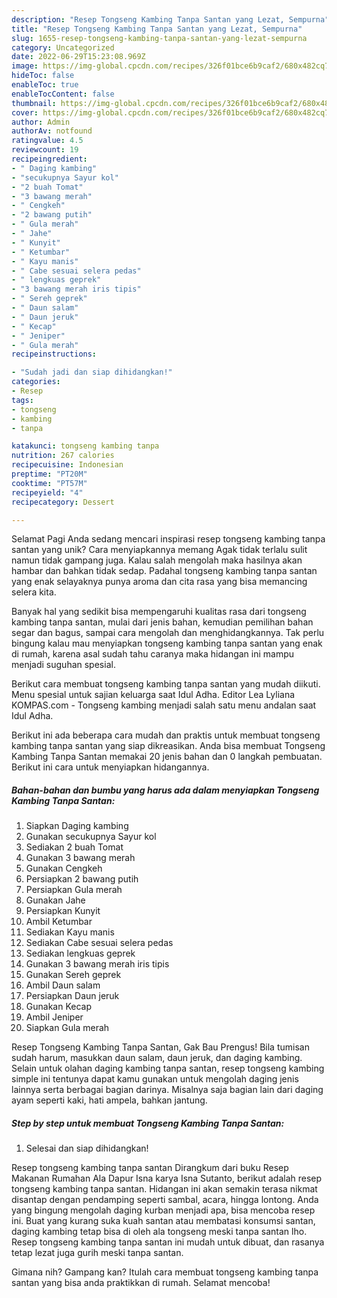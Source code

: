 ```yaml
---
description: "Resep Tongseng Kambing Tanpa Santan yang Lezat, Sempurna"
title: "Resep Tongseng Kambing Tanpa Santan yang Lezat, Sempurna"
slug: 1655-resep-tongseng-kambing-tanpa-santan-yang-lezat-sempurna
category: Uncategorized
date: 2022-06-29T15:23:08.969Z
image: https://img-global.cpcdn.com/recipes/326f01bce6b9caf2/680x482cq70/tongseng-kambing-tanpa-santan-foto-resep-utama.jpg
hideToc: false
enableToc: true
enableTocContent: false
thumbnail: https://img-global.cpcdn.com/recipes/326f01bce6b9caf2/680x482cq70/tongseng-kambing-tanpa-santan-foto-resep-utama.jpg
cover: https://img-global.cpcdn.com/recipes/326f01bce6b9caf2/680x482cq70/tongseng-kambing-tanpa-santan-foto-resep-utama.jpg
author: Admin
authorAv: notfound
ratingvalue: 4.5
reviewcount: 19
recipeingredient:
- " Daging kambing"
- "secukupnya Sayur kol"
- "2 buah Tomat"
- "3 bawang merah"
- " Cengkeh"
- "2 bawang putih"
- " Gula merah"
- " Jahe"
- " Kunyit"
- " Ketumbar"
- " Kayu manis"
- " Cabe sesuai selera pedas"
- " lengkuas geprek"
- "3 bawang merah iris tipis"
- " Sereh geprek"
- " Daun salam"
- " Daun jeruk"
- " Kecap"
- " Jeniper"
- " Gula merah"
recipeinstructions:

- "Sudah jadi dan siap dihidangkan!"
categories:
- Resep
tags:
- tongseng
- kambing
- tanpa

katakunci: tongseng kambing tanpa 
nutrition: 267 calories
recipecuisine: Indonesian
preptime: "PT20M"
cooktime: "PT57M"
recipeyield: "4"
recipecategory: Dessert

---
```



Selamat Pagi Anda sedang mencari inspirasi resep tongseng kambing tanpa santan yang unik? Cara menyiapkannya memang Agak tidak terlalu sulit namun tidak gampang juga. Kalau salah mengolah maka hasilnya akan hambar dan bahkan tidak sedap. Padahal tongseng kambing tanpa santan yang enak selayaknya punya aroma dan cita rasa yang bisa memancing selera kita.


Banyak hal yang sedikit bisa mempengaruhi kualitas rasa dari tongseng kambing tanpa santan, mulai dari jenis bahan, kemudian pemilihan bahan segar dan bagus, sampai cara mengolah dan menghidangkannya. Tak perlu bingung kalau mau menyiapkan tongseng kambing tanpa santan yang enak di rumah, karena asal sudah tahu caranya maka hidangan ini mampu menjadi suguhan spesial.

Berikut cara membuat tongseng kambing tanpa santan yang mudah diikuti. Menu spesial untuk sajian keluarga saat Idul Adha. Editor Lea Lyliana KOMPAS.com - Tongseng kambing menjadi salah satu menu andalan saat Idul Adha.


Berikut ini ada beberapa cara mudah dan praktis untuk membuat tongseng kambing tanpa santan yang siap dikreasikan. Anda bisa membuat Tongseng Kambing Tanpa Santan memakai 20 jenis bahan dan 0 langkah pembuatan. Berikut ini cara untuk menyiapkan hidangannya.

<!--inarticleads1-->

##### Bahan-bahan dan bumbu yang harus ada dalam menyiapkan Tongseng Kambing Tanpa Santan:

1. Siapkan  Daging kambing
1. Gunakan secukupnya Sayur kol
1. Sediakan 2 buah Tomat
1. Gunakan 3 bawang merah
1. Gunakan  Cengkeh
1. Persiapkan 2 bawang putih
1. Persiapkan  Gula merah
1. Gunakan  Jahe
1. Persiapkan  Kunyit
1. Ambil  Ketumbar
1. Sediakan  Kayu manis
1. Sediakan  Cabe sesuai selera pedas
1. Sediakan  lengkuas geprek
1. Gunakan 3 bawang merah iris tipis
1. Gunakan  Sereh geprek
1. Ambil  Daun salam
1. Persiapkan  Daun jeruk
1. Gunakan  Kecap
1. Ambil  Jeniper
1. Siapkan  Gula merah


Resep Tongseng Kambing Tanpa Santan, Gak Bau Prengus! Bila tumisan sudah harum, masukkan daun salam, daun jeruk, dan daging kambing. Selain untuk olahan daging kambing tanpa santan, resep tongseng kambing simple ini tentunya dapat kamu gunakan untuk mengolah daging jenis lainnya serta berbagai bagian darinya. Misalnya saja bagian lain dari daging ayam seperti kaki, hati ampela, bahkan jantung. 

<!--inarticleads2-->

##### Step by step untuk membuat Tongseng Kambing Tanpa Santan:


1. Selesai dan siap dihidangkan!

Resep tongseng kambing tanpa santan Dirangkum dari buku Resep Makanan Rumahan Ala Dapur Isna karya Isna Sutanto, berikut adalah resep tongseng kambing tanpa santan. Hidangan ini akan semakin terasa nikmat disantap dengan pendamping seperti sambal, acara, hingga lontong. Anda yang bingung mengolah daging kurban menjadi apa, bisa mencoba resep ini. Buat yang kurang suka kuah santan atau membatasi konsumsi santan, daging kambing tetap bisa di oleh ala tongseng meski tanpa santan lho. Resep tongseng kambing tanpa santan ini mudah untuk dibuat, dan rasanya tetap lezat juga gurih meski tanpa santan. 

Gimana nih? Gampang kan? Itulah cara membuat tongseng kambing tanpa santan yang bisa anda praktikkan di rumah. Selamat mencoba!
